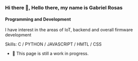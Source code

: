 ### Hi there 👋, Hello there, my name is Gabriel Rosas
#### Programming and Development
I have interest in the areas of IoT, backend and overall firmware development

Skills: C / PYTHON / JAVASCRIPT / HMTL / CSS

- 🌱 This page is still a work in progress.

